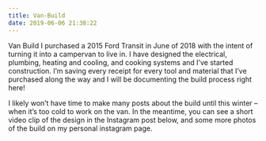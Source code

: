 ```yaml
---
title: Van-Build
date: 2019-06-06 21:38:22
---
```


Van Build
I purchased a 2015 Ford Transit in June of 2018 with the intent of turning it into a campervan to live in. I have designed the electrical, plumbing, heating and cooling, and cooking systems and I’ve started construction. I’m saving every receipt for every tool and material that I’ve purchased along the way and I will be documenting the build process right here!

I likely won’t have time to make many posts about the build until this winter – when it’s too cold to work on the van. In the meantime, you can see a short video clip of the design in the Instagram post below, and some more photos of the build on my personal instagram page.
